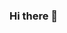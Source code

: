 ### Hi there 👋

<!--
[![min0's GitHub stats](https://github-readme-stats.vercel.app/api?username=dusskdus&show_icons=true&theme=draculaa&count_private=true)](https://github.com/anuraghazra/github-readme-stats)

[![Hits](https://hits.seeyoufarm.com/api/count/incr/badge.svg?url=https%3A%2F%2Fgithub.com%2Fmin-0&count_bg=%2345DF22&title_bg=%23555555&icon=github.svg&icon_color=%23FFE4C4&title=hits&edge_flat=false)](https://hits.seeyoufarm.com)
<a href="https://outsideissummer.tistory.com/"><img src="https://img.shields.io/badge/My tech blog-A9BCF5?style=flat-square&logo=GitHub Sponsors&logoColor=white&link="https://outsideissummer.tistory.com/"/></a>

-->
